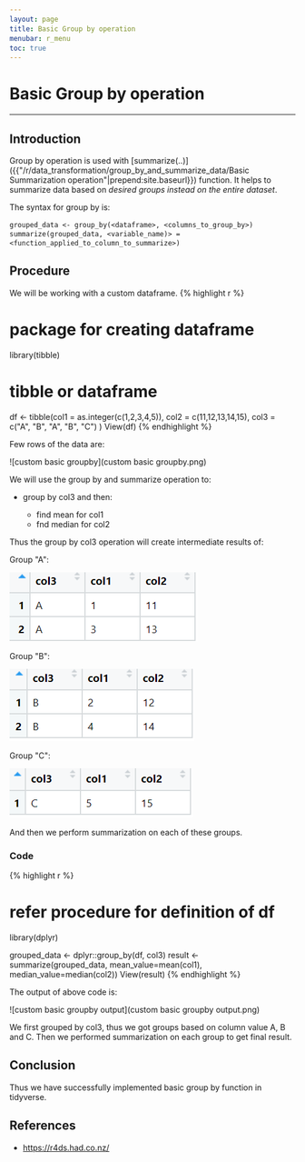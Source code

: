 ```yaml
---
layout: page
title: Basic Group by operation
menubar: r_menu
toc: true
---
```


# Basic Group by operation

-------------------------------------------------------------------

## Introduction	

Group by operation is used with [summarize(..)]({{"/r/data_transformation/group_by_and_summarize_data/Basic Summarization operation"|prepend:site.baseurl}}) function. It helps to summarize data based on *desired groups instead on the entire dataset*.

The syntax for group by is:
```
grouped_data <- group_by(<dataframe>, <columns_to_group_by>)
summarize(grouped_data, <variable_name)> = <function_applied_to_column_to_summarize>)
```


## Procedure

We will be working with a custom dataframe.
{% highlight r %} 
# package for creating dataframe
library(tibble) 

# tibble or dataframe 
df <- tibble(col1 = as.integer(c(1,2,3,4,5)), 
             col2 = c(11,12,13,14,15),
             col3 = c("A", "B", "A", "B", "C")
             )
View(df)
{% endhighlight %}

Few rows of the data are:

![custom basic groupby](custom basic groupby.png)

We will use the group by and summarize operation to:

- group by col3 and then:

	- find mean for col1 
	- fnd median for col2
	
Thus the group by col3 operation will create intermediate results of:

Group "A":

![A](A.png)

Group "B":

![B](B.png)

Group "C":

![C](C.png)


And then we perform summarization on each of these groups.

### Code

{% highlight r %} 
# refer procedure for definition of df
library(dplyr)

grouped_data <- dplyr::group_by(df, col3)
result <- summarize(grouped_data, mean_value=mean(col1), median_value=median(col2))
View(result)
{% endhighlight %}

The output of above code is:

![custom basic groupby output](custom basic groupby output.png)

We first grouped by col3, thus we got groups based on column value A, B and C. Then we performed summarization on each group to get final result.

## Conclusion

Thus we have successfully implemented basic group by function in tidyverse.

## References
- https://r4ds.had.co.nz/